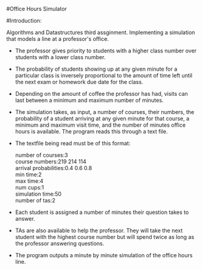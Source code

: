 #Office Hours Simulator

#Introduction:

Algorithms and Datastructures third assginment. Implementing a simulation that
models a line at a professor's office. 

- The professor gives priority to students with a higher class number over
students with a lower class number.

- The probability of students showing up at any given minute for a particular
class is inversely proportional to the amount of time left until the next exam
or homework due date for the class.

- Depending on the amount of coffee the professor has had, visits can last 
between a minimum and maximum number of minutes.

- The simulation takes, as input, a number of courses, their numbers, the 
probability of a student arriving at any given minute for that course,
a minimum and maximum visit time, and the number of minutes office hours is 
available. The program reads this through a text file.

- The textfile being read must be of this format:

	number of courses:3 <br />
	course numbers:219 214 114 <br />
	arrival probabilities:0.4 0.6 0.8 <br />
	min time:2 <br />
	max time:4 <br />
	num cups:1 <br />
	simulation time:50 <br />
	number of tas:2 

- Each student is assigned a number of minutes their question takes to answer.

- TAs are also available to help the professor. They will take the next student
with the highest course number but will spend twice as long as the professor
answering questions.

- The program outputs a minute by minute simulation of the office hours line.